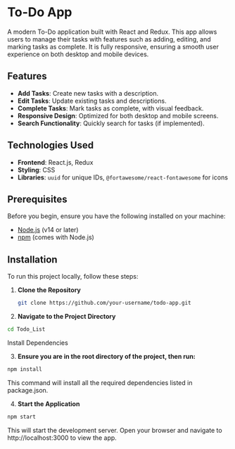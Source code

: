 # To-Do App

A modern To-Do application built with React and Redux. This app allows users to manage their tasks with features such as adding, editing, and marking tasks as complete. It is fully responsive, ensuring a smooth user experience on both desktop and mobile devices.

## Features

- **Add Tasks**: Create new tasks with a description.
- **Edit Tasks**: Update existing tasks and descriptions.
- **Complete Tasks**: Mark tasks as complete, with visual feedback.
- **Responsive Design**: Optimized for both desktop and mobile screens.
- **Search Functionality**: Quickly search for tasks (if implemented).

## Technologies Used

- **Frontend**: React.js, Redux
- **Styling**: CSS
- **Libraries**: `uuid` for unique IDs, `@fortawesome/react-fontawesome` for icons

## Prerequisites

Before you begin, ensure you have the following installed on your machine:

- [Node.js](https://nodejs.org/) (v14 or later)
- [npm](https://www.npmjs.com/) (comes with Node.js)

## Installation

To run this project locally, follow these steps:

1. **Clone the Repository**

   ```bash
   git clone https://github.com/your-username/todo-app.git


2. **Navigate to the Project Directory**

```bash
cd Todo_List
```
Install Dependencies


3. **Ensure you are in the root directory of the project, then run:**


```bash
npm install
```

This command will install all the required dependencies listed in package.json.

4. **Start the Application**

```bash
npm start
```

This will start the development server. Open your browser and navigate to http://localhost:3000 to view the app.

